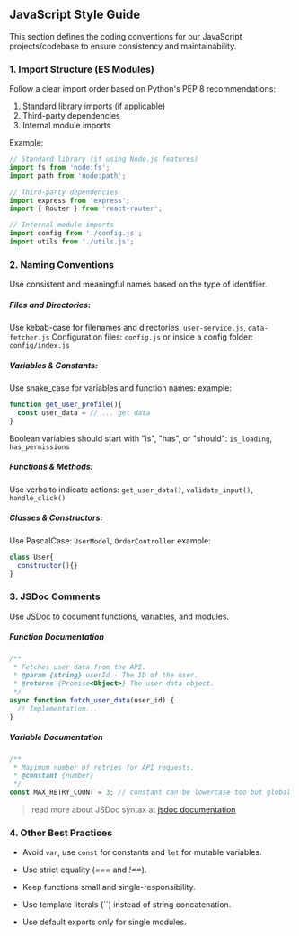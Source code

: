 ## JavaScript Style Guide
This section defines the coding conventions for our JavaScript projects/codebase to ensure consistency and maintainability.

### 1. Import Structure (ES Modules)

Follow a clear import order based on Python's PEP 8 recommendations:
1. Standard library imports (if applicable)
2. Third-party dependencies
3. Internal module imports

Example:
```js
// Standard library (if using Node.js features)
import fs from 'node:fs';
import path from 'node:path';

// Third-party dependencies
import express from 'express';
import { Router } from 'react-router';

// Internal module imports
import config from './config.js';
import utils from './utils.js';
```

### 2. Naming Conventions

Use consistent and meaningful names based on the type of identifier.

##### Files and Directories:
Use kebab-case for filenames and directories: `user-service.js`, `data-fetcher.js`
Configuration files: `config.js` or inside a config folder: `config/index.js`

##### Variables & Constants:
Use snake_case for variables and function names:
example:
```js
function get_user_profile(){
  const user_data = // ... get data
}
```
Boolean variables should start with "is", "has", or "should": `is_loading`, `has_permissions`

##### Functions & Methods:
Use verbs to indicate actions: `get_user_data()`, `validate_input()`, `handle_click()`

##### Classes & Constructors:

Use PascalCase: `UserModel`, `OrderController`
example:
```js
class User{
  constructor(){}
}
```

### 3. JSDoc Comments

Use JSDoc to document functions, variables, and modules.

##### Function Documentation
```js
/**
 * Fetches user data from the API.
 * @param {string} userId - The ID of the user.
 * @returns {Promise<Object>} The user data object.
 */
async function fetch_user_data(user_id) {
  // Implementation...
}
```
##### Variable Documentation
```js
/**
 * Maximum number of retries for API requests.
 * @constant {number}
 */
const MAX_RETRY_COUNT = 3; // constant can be lowercase too but global constant should not.
```
> read more about JSDoc syntax at [jsdoc documentation](https://jsdoc.app/)

### 4. Other Best Practices

- Avoid `var`, use `const` for constants and `let` for mutable variables.

- Use strict equality (*===* and *!==*).

- Keep functions small and single-responsibility.

- Use template literals (``) instead of string concatenation.

- Use default exports only for single modules.
